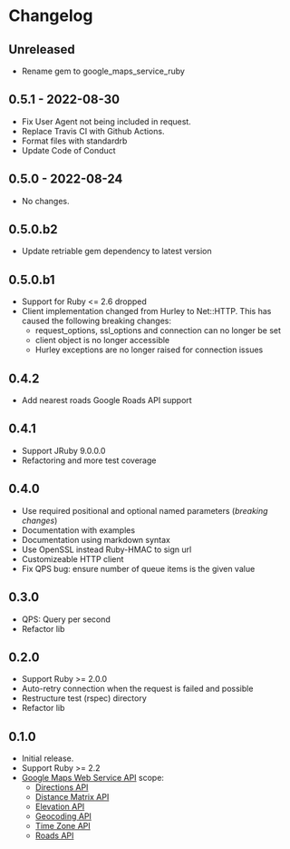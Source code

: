 # Changelog

## Unreleased

* Rename gem to google_maps_service_ruby

## 0.5.1 - 2022-08-30

* Fix User Agent not being included in request.
* Replace Travis CI with Github Actions.
* Format files with standardrb
* Update Code of Conduct

## 0.5.0 - 2022-08-24

* No changes.

## 0.5.0.b2

* Update retriable gem dependency to latest version

## 0.5.0.b1

* Support for Ruby <= 2.6 dropped
* Client implementation changed from Hurley to Net::HTTP. This has caused the following breaking changes:
    * request_options, ssl_options and connection can no longer be set
    * client object is no longer accessible
    * Hurley exceptions are no longer raised for connection issues

## 0.4.2

* Add nearest roads Google Roads API support

## 0.4.1

* Support JRuby 9.0.0.0
* Refactoring and more test coverage

## 0.4.0

* Use required positional and optional named parameters (_breaking changes_)
* Documentation with examples
* Documentation using markdown syntax
* Use OpenSSL instead Ruby-HMAC to sign url
* Customizeable HTTP client
* Fix QPS bug: ensure number of queue items is the given value

## 0.3.0

* QPS: Query per second
* Refactor lib

## 0.2.0

* Support Ruby >= 2.0.0
* Auto-retry connection when the request is failed and possible
* Restructure test (rspec) directory
* Refactor lib

## 0.1.0

* Initial release.
* Support Ruby >= 2.2
* [Google Maps Web Service API](https://developers.google.com/maps/documentation/webservices/) scope:
    - [Directions API](https://developers.google.com/maps/documentation/directions/)
    - [Distance Matrix API](https://developers.google.com/maps/documentation/distancematrix/)
    - [Elevation API](https://developers.google.com/maps/documentation/elevation/)
    - [Geocoding API](https://developers.google.com/maps/documentation/geocoding/)
    - [Time Zone API](https://developers.google.com/maps/documentation/timezone/)
    - [Roads API](https://developers.google.com/maps/documentation/roads/)
